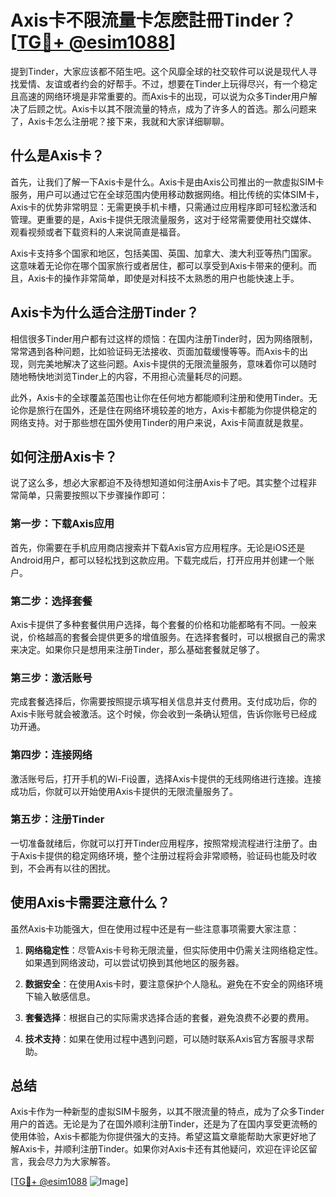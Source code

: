# Axis卡不限流量卡怎麽註冊Tinder？[[TG💪+ @esim1088](https://t.me/s/esim1088)]

提到Tinder，大家应该都不陌生吧。这个风靡全球的社交软件可以说是现代人寻找爱情、友谊或者约会的好帮手。不过，想要在Tinder上玩得尽兴，有一个稳定且高速的网络环境是非常重要的。而Axis卡的出现，可以说为众多Tinder用户解决了后顾之忧。Axis卡以其不限流量的特点，成为了许多人的首选。那么问题来了，Axis卡怎么注册呢？接下来，我就和大家详细聊聊。

## 什么是Axis卡？

首先，让我们了解一下Axis卡是什么。Axis卡是由Axis公司推出的一款虚拟SIM卡服务，用户可以通过它在全球范围内使用移动数据网络。相比传统的实体SIM卡，Axis卡的优势非常明显：无需更换手机卡槽，只需通过应用程序即可轻松激活和管理。更重要的是，Axis卡提供无限流量服务，这对于经常需要使用社交媒体、观看视频或者下载资料的人来说简直是福音。

Axis卡支持多个国家和地区，包括美国、英国、加拿大、澳大利亚等热门国家。这意味着无论你在哪个国家旅行或者居住，都可以享受到Axis卡带来的便利。而且，Axis卡的操作非常简单，即使是对科技不太熟悉的用户也能快速上手。

## Axis卡为什么适合注册Tinder？

相信很多Tinder用户都有过这样的烦恼：在国内注册Tinder时，因为网络限制，常常遇到各种问题，比如验证码无法接收、页面加载缓慢等等。而Axis卡的出现，则完美地解决了这些问题。Axis卡提供的无限流量服务，意味着你可以随时随地畅快地浏览Tinder上的内容，不用担心流量耗尽的问题。

此外，Axis卡的全球覆盖范围也让你在任何地方都能顺利注册和使用Tinder。无论你是旅行在国外，还是住在网络环境较差的地方，Axis卡都能为你提供稳定的网络支持。对于那些想在国外使用Tinder的用户来说，Axis卡简直就是救星。

## 如何注册Axis卡？

说了这么多，想必大家都迫不及待想知道如何注册Axis卡了吧。其实整个过程非常简单，只需要按照以下步骤操作即可：

### 第一步：下载Axis应用

首先，你需要在手机应用商店搜索并下载Axis官方应用程序。无论是iOS还是Android用户，都可以轻松找到这款应用。下载完成后，打开应用并创建一个账户。

### 第二步：选择套餐

Axis卡提供了多种套餐供用户选择，每个套餐的价格和功能都略有不同。一般来说，价格越高的套餐会提供更多的增值服务。在选择套餐时，可以根据自己的需求来决定。如果你只是想用来注册Tinder，那么基础套餐就足够了。

### 第三步：激活账号

完成套餐选择后，你需要按照提示填写相关信息并支付费用。支付成功后，你的Axis卡账号就会被激活。这个时候，你会收到一条确认短信，告诉你账号已经成功开通。

### 第四步：连接网络

激活账号后，打开手机的Wi-Fi设置，选择Axis卡提供的无线网络进行连接。连接成功后，你就可以开始使用Axis卡提供的无限流量服务了。

### 第五步：注册Tinder

一切准备就绪后，你就可以打开Tinder应用程序，按照常规流程进行注册了。由于Axis卡提供的稳定网络环境，整个注册过程将会非常顺畅，验证码也能及时收到，不会再有以往的困扰。

## 使用Axis卡需要注意什么？

虽然Axis卡功能强大，但在使用过程中还是有一些注意事项需要大家注意：

1. **网络稳定性**：尽管Axis卡号称无限流量，但实际使用中仍需关注网络稳定性。如果遇到网络波动，可以尝试切换到其他地区的服务器。

2. **数据安全**：在使用Axis卡时，要注意保护个人隐私。避免在不安全的网络环境下输入敏感信息。

3. **套餐选择**：根据自己的实际需求选择合适的套餐，避免浪费不必要的费用。

4. **技术支持**：如果在使用过程中遇到问题，可以随时联系Axis官方客服寻求帮助。

## 总结

Axis卡作为一种新型的虚拟SIM卡服务，以其不限流量的特点，成为了众多Tinder用户的首选。无论是为了在国外顺利注册Tinder，还是为了在国内享受更流畅的使用体验，Axis卡都能为你提供强大的支持。希望这篇文章能帮助大家更好地了解Axis卡，并顺利注册Tinder。如果你对Axis卡还有其他疑问，欢迎在评论区留言，我会尽力为大家解答。

[[TG💪+ @esim1088](https://t.me/s/esim1088) ![Image](https://i.postimg.cc/4NQfJmqS/Snipaste-2025-05-13-00-14-12.png)]